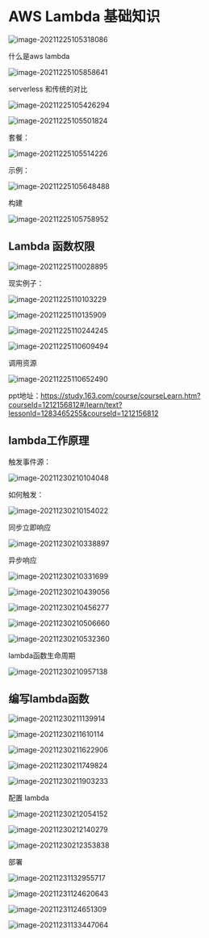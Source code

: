 # AWS Lambda 基础知识

![image-20211225105318086](../_assets/AWS/AWS%20Lambda%20基础知识/image-20211225105318086.png)

什么是aws lambda

![image-20211225105858641](../_assets/AWS/AWS%20Lambda%20基础知识/image-20211225105858641.png)





serverless 和传统的对比

![image-20211225105426294](../_assets/AWS/AWS%20Lambda%20基础知识/image-20211225105426294.png)



![image-20211225105501824](../_assets/AWS/AWS%20Lambda%20基础知识/image-20211225105501824.png)



套餐：

![image-20211225105514226](../_assets/AWS/AWS%20Lambda%20基础知识/image-20211225105514226.png)





示例：

![image-20211225105648488](../_assets/AWS/AWS%20Lambda%20基础知识/image-20211225105648488.png)



构建

![image-20211225105758952](../_assets/AWS/AWS%20Lambda%20基础知识/image-20211225105758952.png)





## Lambda 函数权限



![image-20211225110028895](../_assets/AWS/AWS%20Lambda%20基础知识/image-20211225110028895-16404012293581-16404012295762.png)

现实例子：

![image-20211225110103229](../_assets/AWS/AWS%20Lambda%20基础知识/image-20211225110103229.png)





![image-20211225110135909](../_assets/AWS/AWS%20Lambda%20基础知识/image-20211225110135909.png)



![image-20211225110244245](../_assets/AWS/AWS%20Lambda%20基础知识/image-20211225110244245.png)





![image-20211225110609494](../_assets/AWS/AWS%20Lambda%20基础知识/image-20211225110609494.png)





调用资源

![image-20211225110652490](../_assets/AWS/AWS%20Lambda%20基础知识/image-20211225110652490.png)

ppt地址：https://study.163.com/course/courseLearn.htm?courseId=1212156812#/learn/text?lessonId=1283465255&courseId=1212156812





## lambda工作原理





触发事件源：

![image-20211230210104048](../_assets/AWS/AWS%20Lambda%20基础知识/image-20211230210104048.png)



如何触发：

![image-20211230210154022](../_assets/AWS/AWS%20Lambda%20基础知识/image-20211230210154022.png)



同步立即响应

![image-20211230210338897](../_assets/AWS/AWS%20Lambda%20基础知识/image-20211230210338897.png)

异步响应

![image-20211230210331699](../_assets/AWS/AWS%20Lambda%20基础知识/image-20211230210331699.png)



![image-20211230210439056](../_assets/AWS/AWS%20Lambda%20基础知识/image-20211230210439056.png)





![image-20211230210456277](../_assets/AWS/AWS%20Lambda%20基础知识/image-20211230210456277.png)



![image-20211230210506660](../_assets/AWS/AWS%20Lambda%20基础知识/image-20211230210506660.png)





![image-20211230210532360](../_assets/AWS/AWS%20Lambda%20基础知识/image-20211230210532360.png)





lambda函数生命周期







![image-20211230210957138](../_assets/AWS/AWS%20Lambda%20基础知识/image-20211230210957138.png)







## 编写lambda函数





![image-20211230211139914](../_assets/AWS/AWS%20Lambda%20基础知识/image-20211230211139914.png)





![image-20211230211610114](../_assets/AWS/AWS%20Lambda%20基础知识/image-20211230211610114.png)



![image-20211230211622906](../_assets/AWS/AWS%20Lambda%20基础知识/image-20211230211622906.png)



![image-20211230211749824](../_assets/AWS/AWS%20Lambda%20基础知识/image-20211230211749824.png)



![image-20211230211903233](../_assets/AWS/AWS%20Lambda%20基础知识/image-20211230211903233.png)





配置 lambda

![image-20211230212054152](../_assets/AWS/AWS%20Lambda%20基础知识/image-20211230212054152.png)









![image-20211230212140279](../_assets/AWS/AWS%20Lambda%20基础知识/image-20211230212140279.png)



![image-20211230212353838](../_assets/AWS/AWS%20Lambda%20基础知识/image-20211230212353838.png)







部署

![image-20211231132955717](../_assets/AWS/AWS%20Lambda%20基础知识/image-20211231132955717.png)

![image-20211231124620643](../_assets/AWS/AWS%20Lambda%20基础知识/image-20211231124620643.png)



![image-20211231124651309](../_assets/AWS/AWS%20Lambda%20基础知识/image-20211231124651309.png)

![image-20211231133447064](../_assets/AWS/AWS%20Lambda%20基础知识/image-20211231133447064.png)
